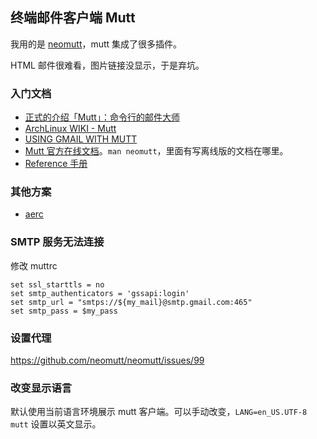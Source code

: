 ## 终端邮件客户端 Mutt

我用的是 [neomutt](https://github.com/neomutt/neomutt)，mutt 集成了很多插件。

HTML 邮件很难看，图片链接没显示，于是弃坑。

### 入门文档

- [正式的介绍「Mutt」：命令行的邮件大师](https://segmentfault.com/a/1190000018131615)
- [ArchLinux WIKI - Mutt](https://wiki.archlinux.org/index.php/Mutt_(简体中文))
- [USING GMAIL WITH MUTT](https://smalldata.tech/blog/2016/09/10/gmail-with-mutt)
- [Mutt 官方在线文档](https://neomutt.org/guide/index.html)。`man neomutt`，里面有写离线版的文档在哪里。
- [Reference 手册](https://neomutt.org/guide/reference)

### 其他方案

- [aerc](https://aerc-mail.org)

### SMTP 服务无法连接

修改 muttrc

```
set ssl_starttls = no
set smtp_authenticators = 'gssapi:login'
set smtp_url = "smtps://${my_mail}@smtp.gmail.com:465"
set smtp_pass = $my_pass
```

### 设置代理

https://github.com/neomutt/neomutt/issues/99

### 改变显示语言

默认使用当前语言环境展示 mutt 客户端。可以手动改变，`LANG=en_US.UTF-8 mutt` 设置以英文显示。
